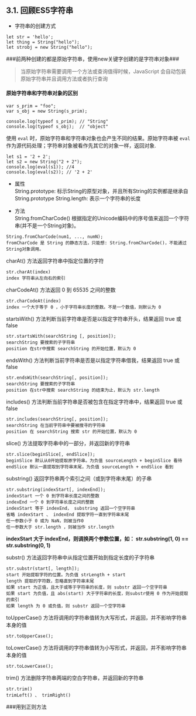 ## 3.1. 回顾ES5字符串
- 字符串的创建方式
```
let str = 'hello';
let thing = String("hello");
let strobj = new String("hello");
```
###前两种创建的都是原始字符串，使用new关键字创建的是字符串对象###
> 当原始字符串需要调用一个方法或查询值得时候，JavaScript 会自动包装原始字符串并且调用方法或者执行查询

#### 原始字符串和字符串对象的区别
```
var s_prim = "foo";
var s_obj = new String(s_prim);

console.log(typeof s_prim); // "String"
console.log(typeof s_obj);	// "object"
```
使用 `eval` 时，原始字符串和字符串对象也会产生不同的结果。原始字符串被 `eval` 作为源代码处理；字符串对象被看作先其它的对象一样，返回对象.

```
let s1 = '2 + 2';
let s2 = new String("2 + 2");
console.log(eval(s1)); //4
console.log(eval(s2)); // '2 + 2'
```

- 属性   
String.prototype: 标示String的原型对象，并且所有String的实例都是继承自String.prototype
String.length: 表示一个字符串的长度

- 方法   
String.fromCharCode() 根据指定的Unicode编码中的序号值来返回一个字符串(并不是一个String对象)。
```
String.fromCharCode(num1, ..., numN);
fromCharCode 是 String 的静态方法，只能想: String.fromCharCode()，不能通过String对象调用。
```

charAt() 方法返回字符串中指定位置的字符
```
str.charAt(index)
index 字符串从左向右的索引
```

charCodeAt() 方法返回 0 到 65535 之间的整数
```
str.charCodeAt(index)
index 一个大于等于 0 ，小于字符串长度的整数。不是一个数值，则默认为 0
```

startsWith() 方法判断当前字符串是否是以指定字符串开头，结果返回 true 或 false
```
str.startsWith(searchString [, position]);
searchString 要搜索的子字符串
position 在str中搜索 searchString 的开始位置，默认为 0
```

endsWith() 方法判断当前字符串是否是以指定字符串借我，结果返回 true 或 false
```
str.endsWith(searchString[, position]);
searchString 要搜索的子字符串
position 在str中搜索 searchString 的结束为止，默认为 str.length
```

includes() 方法判断当前字符串是否被包含在指定字符串中，结果返回 true 或 false
```
str.includes(searchString[, position]);
searchString 在当前字符串中要被搜寻的字符串
position 在 searchString 搜索 str 的开始位置，默认为 0
```

slice() 方法提取字符串中的一部分，并返回新的字符串
```
str.slice(beginSlice[, endSlice]);
beginSlice 默认从0开始提取原字符串。为负值 sourceLength + beginSlice 看待
endSlice 默认一直提取到字符串末尾，为负值 sourceLength + endSlice 看到
```

substring() 返回字符串两个索引之间（或到字符串末尾）的子串
```
str.substring(indexStart[, indexEnd]);
indexStart 一个 0 到字符串长度之间的整数
indexEnd 一个 0 到字符串长度之间的整数
indexStart 等于 indexEnd， substring 返回一个空字符串
省略 indexStart 、 indexEnd 提取字符一直到字符串末尾
任一参数小于 0 或为 NaN，则被当作0
任一参数大于 str.length ，则被当作 str.length
```
**indexStart 大于 indexEnd，则调换两个参数位置，如： str.substring(1, 0) == str.substring(0, 1)**

substr() 方法返回字符串中从指定位置开始到指定长度的子字符串
```
str.substr(start[, length]);
start 开始提取字符的位置。为负值 strLength + start 
length 提取的字符数，忽略直到字符串末尾
如果 start 为正值，且大于或等于字符串的长度，则 substr 返回一个空字符串
如果 start 为负值，且 abs(start) 大于字符串的长度，则substr使用 0 作为开始提取的索引
如果 length 为 0 或负值，则 substr 返回一个空字符串
```

toUpperCase() 方法将调用的字符串值转为大写形式，并返回，并不影响字符串本身的值
```
str.toUpperCase();
```

toLowerCase() 方法将调用的字符串值转为小写形式，并返回，并不影响字符串本身的值
```
str.toLowerCase();
```

trim() 方法删除字符串两端的空白字符串，并返回新的字符串
```
str.trim()
trimLeft() 、 trimRight()
```

###用到正则方法